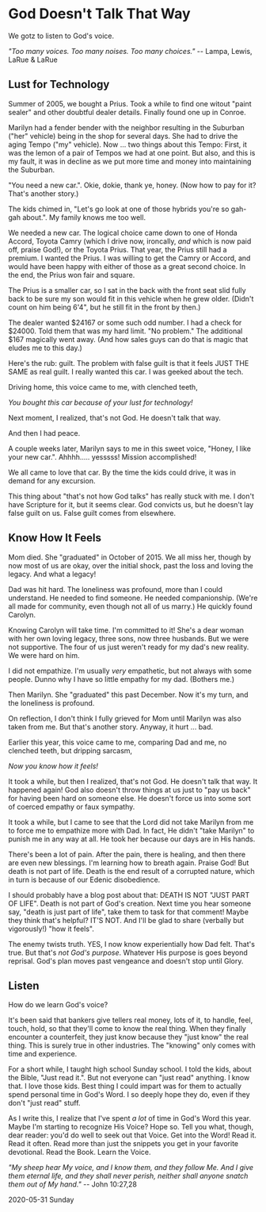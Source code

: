 # God Doesn't Talk That Way

We gotz to listen to God's voice.

*"Too many voices. Too many noises. Too many choices."* --
Lampa, Lewis, LaRue & LaRue

## Lust for Technology

Summer of 2005, we bought a Prius.
Took a while to find one witout "paint sealer" and other
doubtful dealer details. Finally found one up in Conroe.

Marilyn had a fender bender with the neighbor resulting in the Suburban
("her" vehicle) being in the shop for several days. She had to drive
the aging Tempo ("my" vehicle). Now ... two things about this Tempo:
First, it was the lemon of a pair of Tempos we had at one point.
But also, and this is my fault, it was in decline as we put more
time and money into maintaining the Suburban.

"You need a new car.".
Okie, dokie, thank ye, honey.
(Now how to pay for it? That's another story.)

The kids chimed in, "Let's go look at one of those hybrids
you're so gah-gah about.". My family knows me too well.

We needed a new car. The logical choice came down to one of Honda Accord,
Toyota Camry (which I drive now, ironcally, *and* which is now paid off,
praise God!), or the Toyota Prius. That year, the Prius still had a premium.
I wanted the Prius. I was willing to get the Camry or Accord, and would
have been happy with either of those as a great second choice.
In the end, the Prius won fair and square.

The Prius is a smaller car, so I sat in the back with the front seat
slid fully back to be sure my son would fit in this vehicle when he
grew older. (Didn't count on him being 6'4", but he still fit
in the front by then.)

The dealer wanted $24167 or some such odd number.
I had a check for $24000. Told them that was my hard limit.
"No problem." The additional $167 magically went away.
(And how sales guys can do that is magic that eludes me to this day.)

Here's the rub: guilt.
The problem with false guilt is that it feels JUST THE SAME
as real guilt. I really wanted this car. I was geeked about the tech.

Driving home, this voice came to me, with clenched teeth,

*You bought this car because of your lust for technology!*

Next moment, I realized, that's not God. He doesn't talk that way.

And then I had peace.

A couple weeks later, Marilyn says to me in this sweet voice,
"Honey, I like your new car.". Ahhhh..... yesssss! Mission accomplished!

We all came to love that car.
By the time the kids could drive, it was in demand for any excursion.

This thing about "that's not how God talks" has really stuck with me.
I don't have Scripture for it, but it seems clear. God convicts us,
but he doesn't lay false guilt on us. False guilt comes from elsewhere.

## Know How It Feels

Mom died.
She "graduated" in October of 2015.
We all miss her, though by now most of us are okay, over the
initial shock, past the loss and loving the legacy. And what a legacy!

Dad was hit hard.
The loneliness was profound, more than I could understand.
He needed to find someone. He needed companionship.
(We're all made for community, even though not all of us marry.)
He quickly found Carolyn.

Knowing Carolyn will take time. I'm committed to it!
She's a dear woman with her own loving legacy, three sons,
now three husbands. But we were not supportive. The four of us
just weren't ready for my dad's new reality. We were hard on him.

I did not empathize.
I'm usually *very* empathetic, but not always with some people.
Dunno why I have so little empathy for my dad. (Bothers me.)

Then Marilyn.
She "graduated" this past December.
Now it's my turn, and the loneliness is profound.

On reflection, I don't think I fully grieved for Mom until Marilyn was
also taken from me. But that's another story. Anyway, it hurt ... bad.

Earlier this year, this voice came to me, comparing Dad and me,
no clenched teeth, but dripping sarcasm,

*Now you know how it feels!*

It took a while, but then I realized, that's not God. He doesn't talk
that way. It happened again! God also doesn't throw things at us just to
"pay us back" for having been hard on someone else. He doesn't force us
into some sort of coerced empathy or faux sympathy.

It took a while, but I came to see that the Lord did not take Marilyn
from me to force me to empathize more with Dad. In fact, He didn't
"take Marilyn" to punish me in any way at all. He took her because
our days are in His hands.

There's been a lot of pain.
After the pain, there is healing, and then there are even new blessings.
I'm learning how to breath again. Praise God!
But death is not part of life. Death is the end result of a
corrupted nature, which in turn is because of our Edenic disobedience.

I should probably have a blog post about that:
DEATH IS NOT "JUST PART OF LIFE". Death is not part of God's creation.
Next time you hear someone say, "death is just part of life", take them
to task for that comment! Maybe they think that's helpful? IT'S NOT.
And I'll be glad to share (verbally but vigorously!) "how it feels".

The enemy twists truth.
YES, I now know experientially how Dad felt.
That's true. But that's *not God's purpose*.
Whatever His purpose is goes beyond reprisal.
God's plan moves past vengeance and doesn't stop until Glory.

## Listen

How do we learn God's voice?

It's been said that bankers give tellers real money, lots of it, to
handle, feel, touch, hold, so that they'll come to know the real thing.
When they finally encounter a counterfeit, they just know because they
"just know" the real thing. This is surely true in other industries.
The "knowing" only comes with time and experience.

For a short while, I taught high school Sunday school. I told the kids,
about the Bible, "Just read it.". But not everyone can "just read"
anything. I know that. I love those kids. Best thing I could impart
was for them to actually spend personal time in God's Word.
I so deeply hope they do, even if they don't "just read" stuff.

As I write this, I realize that I've spent *a lot* of time in God's Word
this year. Maybe I'm starting to recognize His Voice? Hope so. Tell you
what, though, dear reader: you'd do well to seek out that Voice.
Get into the Word! Read it. Read it often. Read more than just
the snippets you get in your favorite devotional. Read the Book.
Learn the Voice.

*"My sheep hear My voice, and I know them, and they follow Me.
And I give them eternal life, and they shall never perish,
neither shall anyone snatch them out of My hand."* -- John 10:27,28

2020-05-31 Sunday


